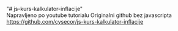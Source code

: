 "# js-kurs-kalkulator-inflacije" 
<br>
Napravljeno po youtube tutorialu
Originalni github bez javascripta https://github.com/cysecor/js-kurs-kalkulator-inflacije

